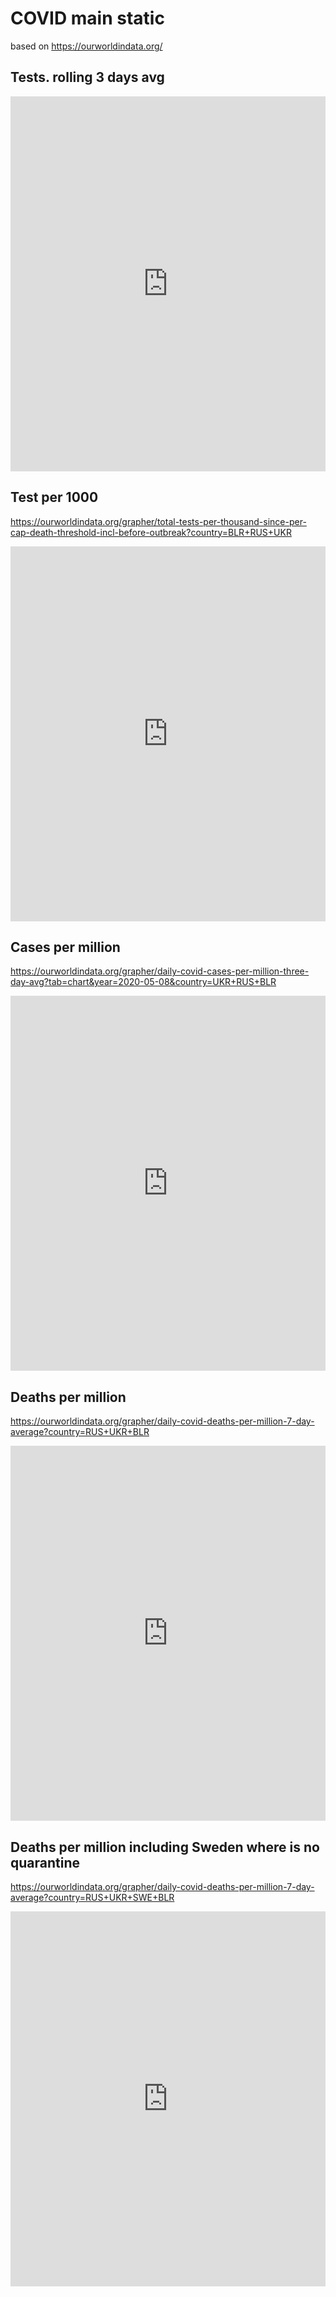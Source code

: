 <script src= 'https://statics.teams.cdn.office.net/sdk/v1.6.0/js/MicrosoftTeams.min.js'></script>
# COVID main static
based on https://ourworldindata.org/

## Tests. rolling 3 days avg
<iframe src="https://ourworldindata.org/grapher/daily-covid-19-tests-rolling-3-day-average?time=2020-04-01..&country=BLR+RUS+UKR" style="width: 100%; height: 600px; border: 0px none;"></iframe>

## Test per 1000
https://ourworldindata.org/grapher/total-tests-per-thousand-since-per-cap-death-threshold-incl-before-outbreak?country=BLR+RUS+UKR  
<iframe src="https://ourworldindata.org/grapher/total-tests-per-thousand-since-per-cap-death-threshold-incl-before-outbreak?time=2020-04-01..&country=BLR+RUS+UKR" style="width: 100%; height: 600px; border: 0px none;"></iframe>

## Cases per million
https://ourworldindata.org/grapher/daily-covid-cases-per-million-three-day-avg?tab=chart&year=2020-05-08&country=UKR+RUS+BLR  
<iframe src="https://ourworldindata.org/grapher/daily-covid-cases-per-million-three-day-avg?time=2020-04-01..&tab=chart&year=2020-05-08&country=BLR+RUS+UKR" style="width: 100%; height: 600px; border: 0px none;"></iframe>

## Deaths per million
https://ourworldindata.org/grapher/daily-covid-deaths-per-million-7-day-average?country=RUS+UKR+BLR
<iframe src="https://ourworldindata.org/grapher/daily-covid-deaths-per-million-7-day-average?time=2020-04-01..&country=BLR+RUS+UKR" style="width: 100%; height: 600px; border: 0px none;"></iframe>

## Deaths per million including Sweden where is no quarantine
https://ourworldindata.org/grapher/daily-covid-deaths-per-million-7-day-average?country=RUS+UKR+SWE+BLR
<iframe src="https://ourworldindata.org/grapher/daily-covid-deaths-per-million-7-day-average?time=2020-04-01..&country=BLR+RUS+SWE+UKR" style="width: 100%; height: 600px; border: 0px none;"></iframe>
<script>
    microsoftTeams.initialize();
</script>
